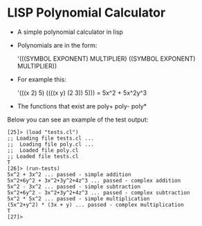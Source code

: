 # LISP Polynomial Calculator

* A simple polynomial calculator in lisp

* Polynomials are in the form:

    '(((SYMBOL EXPONENT) MULTIPLIER) ((SYMBOL EXPONENT) MULTIPLIER))

* For example this:

    '(((x 2) 5) ((((x y) (2 3)) 5))) = 5x^2 + 5x^2y^3

* The functions that exist are poly+ poly- poly*

Below you can see an example of the test output:

    [25]> (load "tests.cl")
    ;; Loading file tests.cl ...
    ;;  Loading file poly.cl ...
    ;;  Loaded file poly.cl
    ;; Loaded file tests.cl
    T
    [26]> (run-tests)
    5x^2 + 3x^2 ... passed - simple addition
    5x^2+6y^2 + 3x^2+3y^2+4z^3 ... passed - complex addition
    5x^2 - 3x^2 ... passed - simple subtraction
    5x^2+6y^2 - 3x^2+3y^2+4z^3 ... passed - complex subtraction
    5x^2 * 5x^2 ... passed - simple multiplication
    (5x^2+y^2) * (3x + y) ... passed - complex multiplication
    T
    [27]>


